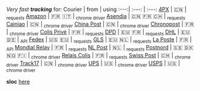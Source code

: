 _Very fast **tracking**_ for:
Courier | from | using
:---:| :---: | :---:
[4PX](http://en.4px.com/) | :cn: | <sub>requests</sub>
[Amazon](https://www.amazon.fr/) | :fr: :it: | <sub>chrome driver</sub>
[Asendia](https://www.asendia.fr/) | :cn: :fr: :switzerland: | <sub>requests</sub>
[Cainiao](https://global.cainiao.com/) | :cn: | <sub>chrome driver</sub>
[China Post](http://yjcx.ems.com.cn/qps/english/yjcx) | :cn: | <sub>chrome driver</sub>
[Chronopost](https://www.chronopost.fr/) | :fr: | <sub>chrome driver</sub>
[Colis Privé](https://www.colisprive.fr/) | :fr: | <sub>requests</sub>
[DPD](https://www.dpd.com/) | :eu: :fr: | <sub>requests</sub>
[DHL](https://www.dhl.com/) | :eu: :de: | <sub>API</sub>
[Fedex](https://www.fedex.com/) | :us: :eu: | <sub>requests</sub> 
[GLS](https://gls-group.eu/) | :eu: :netherlands: | <sub>requests</sub>
[La Poste](https://www.laposte.fr/) | :fr: | <sub>API</sub>
[Mondial Relay](https://www.mondialrelay.fr/) | :fr: | <sub>requests</sub>
[NL Post](https://postnl.post/) | :netherlands: | <sub>requests</sub>
[Postnord](https://postnord.se/) | :sweden: :denmark: :norway: :finland: | <sub>chrome driver</sub>
[Relais Colis](https://www.relaiscolis.com/) | :fr: | <sub>requests</sub>
[Swiss Post](https://www.post.ch/) | :switzerland: | <sub>chrome driver</sub>
[Track17](https://www.17track.net/) | :cn: | <sub>chrome driver</sub>
[UPS](https://www.ups.com/) | :us: | <sub>chrome driver</sub>
[USPS](https://www.usps.com/) | :us: | <sub>chrome driver</sub>


**sloc** [here](https://api.codetabs.com/v1/loc/?github=sebdelsol/suivi)
